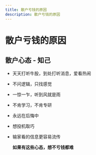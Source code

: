 ```yaml
---
title: 散户亏钱的原因
description: 散户亏钱的原因
---
```


# 散户亏钱的原因

## 散户心态 - 知己

* 天天打听牛股，到处打听消息，爱看热闹
* 不问逻辑，只找感觉
* 一惊一乍，听到风就是雨
* 不肯学习，不肯专研
* 永远在后悔中
* 想投机取巧
* 输家看的信息更容易流传

    **如果有这些心态，想不亏钱都难**
